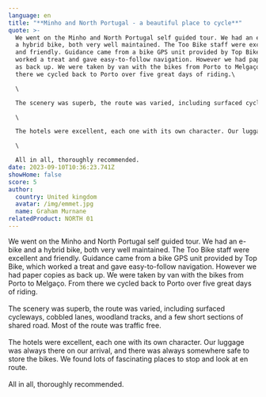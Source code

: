 ```yaml
---
language: en
title: "**Minho and North Portugal - a beautiful place to cycle**"
quote: >-
  We went on the Minho and North Portugal self guided tour. We had an e-bike and
  a hybrid bike, both very well maintained. The Too Bike staff were excellent
  and friendly. Guidance came from a bike GPS unit provided by Top Bike, which
  worked a treat and gave easy-to-follow navigation. However we had paper copies
  as back up. We were taken by van with the bikes from Porto to Melgaço. From
  there we cycled back to Porto over five great days of riding.\

  \

  The scenery was superb, the route was varied, including surfaced cycleways, cobbled lanes, woodland tracks, and a few short sections of shared road. Most of the route was traffic free.\

  \

  The hotels were excellent, each one with its own character. Our luggage was always there on our arrival, and there was always somewhere safe to store the bikes. We found lots of fascinating places to stop and look at en route.\

  \

  All in all, thoroughly recommended.
date: 2023-09-10T10:36:23.741Z
showHome: false
score: 5
author:
  country: United kingdom
  avatar: /img/emmet.jpg
  name: Graham Murnane
relatedProduct: NORTH 01
---
```

We went on the Minho and North Portugal self guided tour. We had an e-bike and a hybrid bike, both very well maintained. The Too Bike staff were excellent and friendly. Guidance came from a bike GPS unit provided by Top Bike, which worked a treat and gave easy-to-follow navigation. However we had paper copies as back up. We were taken by van with the bikes from Porto to Melgaço. From there we cycled back to Porto over five great days of riding.\
\
The scenery was superb, the route was varied, including surfaced cycleways, cobbled lanes, woodland tracks, and a few short sections of shared road. Most of the route was traffic free.\
\
The hotels were excellent, each one with its own character. Our luggage was always there on our arrival, and there was always somewhere safe to store the bikes. We found lots of fascinating places to stop and look at en route.\
\
All in all, thoroughly recommended.